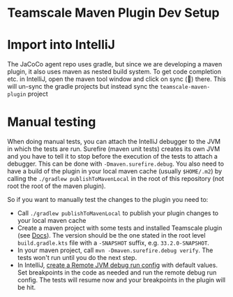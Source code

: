 # Teamscale Maven Plugin Dev Setup

# Import into IntelliJ 
The JaCoCo agent repo uses gradle, but since we are developing a maven plugin, it also uses maven as nested build system. To get code completion etc. in IntelliJ, open the maven tool window and click on sync (🔄) there. This will un-sync the gradle projects but instead sync the `teamscale-maven-plugin` project

# Manual testing
When doing manual tests, you can attach the IntelliJ debugger to the JVM in which the tests are run. Surefire (maven unit tests) creates its own JVM and you have to tell it to stop before the execution of the tests to attach a debugger. This can be done with `-Dmaven.surefire.debug`. 
You also need to have a build of the plugin in your local maven cache (usually `$HOME/.m2`) by calling the `./gradlew publishToMavenLocal` in the root of this repository (not root the root of the maven plugin).

So if you want to manually test the changes to the plugin you need to:
* Call `./gradlew publishToMavenLocal` to publish your plugin changes to your local maven cache
* Create a maven project with some tests and installed Teamscale plugin (see [Docs](https://docs.teamscale.com/howto/providing-testwise-coverage/#tia-with-maven-and-junit-5)). The version should be the one stated in the root level `build.gradle.kts` file with a `-SNAPSHOT` suffix, e.g. `33.2.0-SNAPSHOT`.
* In your maven project, call `mvn -Dmaven.surefire.debug verify`. The tests won't run until you do the next step.
* In IntelliJ, [create a Remote JVM debug run config](https://www.jetbrains.com/help/idea/attach-to-process.html#attach-to-remote) with default values. Set breakpoints in the code as needed and run the remote debug run config. The tests will resume now and your breakpoints in the plugin will be hit.